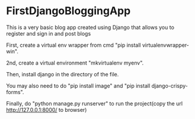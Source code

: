 # FirstDjangoBloggingApp
This is a very basic blog app created using Django that allows you to register and sign in and post blogs


First, create a virtual env wrapper from cmd  "pip install virtualenvwrapper-win".

2nd, create a virtual environment    "mkvirtualenv myenv".

Then, install django in the directory of the file.

You may also need to do   "pip install image" and "pip install django-crispy-forms".


Finally, do "python manage.py runserver" to run the project(copy the url http://127.0.0.1:8000/ to browser)

